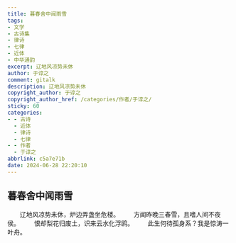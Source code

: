 ```yaml
---
title: 暮春舍中闻雨雪
tags:
- 文学
- 古诗集
- 律诗
- 七律
- 近体
- 中华通韵
excerpt: 辽地风凉势未休
author: 于谆之
comment: gitalk
description: 辽地风凉势未休
copyright_author: 于谆之
copyright_author_href: /categories/作者/于谆之/
sticky: 60
categories:
- - 古诗
  - 近体
  - 律诗
  - 七律
- - 作者
  - 于谆之
abbrlink: c5a7e71b
date: 2024-06-28 22:20:10
---
```

## 暮春舍中闻雨雪

&emsp;&emsp;辽地风凉势未休，炉边弄盏坐危楼。
&emsp;&emsp;方闻昨晚三春雪，且嗜人间不夜侯。
&emsp;&emsp;恨却梨花归废土，识来云水化浮鸥。
&emsp;&emsp;此生何待孤身系？我是惊涛一叶舟。

